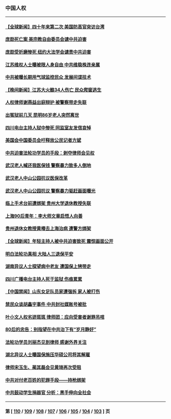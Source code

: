 ### 中国人权
---
#### [【全球新闻】四十年来第二次 美国防高官突访台湾](../../pages/ncid278/n13932229.md) 
#### [庞勋死亡案 美宗教自由委员会谴中共迫害](../../pages/ncid278/n13932260.md) 
#### [庞勋受折磨惨死 纽约大法学会谴责中共迫害](../../pages/ncid278/n13932240.md) 
#### [江苏维权人士曝被限人身自由 中共维稳株连亲属](../../pages/ncid278/n13932184.md) 
#### [中共被曝长期用气球监控民众 发展间谍技术](../../pages/ncid278/n13931927.md) 
#### [【晚间新闻】江苏大火酿34人伤亡 民众爬窗逃生](../../pages/ncid278/n13931903.md) 
#### [人权律师谢燕益出庭辩护 被警察带走失联](../../pages/ncid278/n13931778.md) 
#### [出冤狱前几天 昆明86岁老人突然离世](../../pages/ncid278/n13931228.md) 
#### [四川电台主持人狱中惨死 同监室友发信哀悼](../../pages/ncid278/n13931016.md) 
#### [美国会中国委员会吁释放公民记者方斌](../../pages/ncid278/n13930920.md) 
#### [中共迫害法轮功学员的手段：剥夺律师会见权](../../pages/ncid278/n13929748.md) 
#### [武汉老人喊还我医保钱 警察暴力致多人倒地](../../pages/ncid278/n13930085.md) 
#### [武汉老人中山公园抗议医保改革](../../pages/ncid278/n13930042.md) 
#### [武汉老人中山公园抗议 警察暴力驱赶画面曝光](../../pages/ncid278/n13929963.md) 
#### [临上手术台前遭绑架 贵州大学退休教授失联](../../pages/ncid278/n13929743.md) 
#### [上海90后青年：李大师文章启悟人向善](../../pages/ncid278/n13929715.md) 
#### [贵州退休女教授黄椿去上海治病 遭警方绑架](../../pages/ncid278/n13929546.md) 
#### [【全球新闻】年轻主持人被中共迫害致死 震惊画面公开](../../pages/ncid278/n13929504.md) 
#### [明白法轮功真相 大陆人三退保平安](../../pages/ncid278/n13928212.md) 
#### [湖南异议人士探望病中老友 遭国保上铐带走](../../pages/ncid278/n13929063.md) 
#### [四川广播电台主持人死于监狱 伤痕累累](../../pages/ncid278/n13929027.md) 
#### [【中国禁闻】山东女足队员家遭强拆 家人被打伤](../../pages/ncid278/n13928869.md) 
#### [禁民众谈胡鑫宇事件 中共封社媒账号被批](../../pages/ncid278/n13928669.md) 
#### [叶小文人权劣迹斑斑 律师团：应向受害者谢罪吊唁](../../pages/ncid278/n13927745.md) 
#### [80后的忠告：别指望在中共治下有“岁月静好”](../../pages/ncid278/n13927278.md) 
#### [法轮功学员刘丽杰见到律师 感谢外界关注](../../pages/ncid278/n13927012.md) 
#### [湖北异议人士曝国保施压华硕公司将其解雇](../../pages/ncid278/n13927075.md) 
#### [律师宋玉生、蔺其磊会见黄琦再次受阻](../../pages/ncid278/n13926868.md) 
#### [中共对付老百姓的犯罪手段——持枪绑架](../../pages/ncid278/n13926448.md) 
#### [中共鼓动学生捐器官 分析：黑手伸向全社会](../../pages/ncid278/n13924830.md) 

---
#### 第 [ [110](./110.md) / [109](./109.md) / [108](./108.md) / [107](./107.md) / [106](./106.md) / [105](./105.md) / [104](./104.md) / [103](./103.md) ] 页
